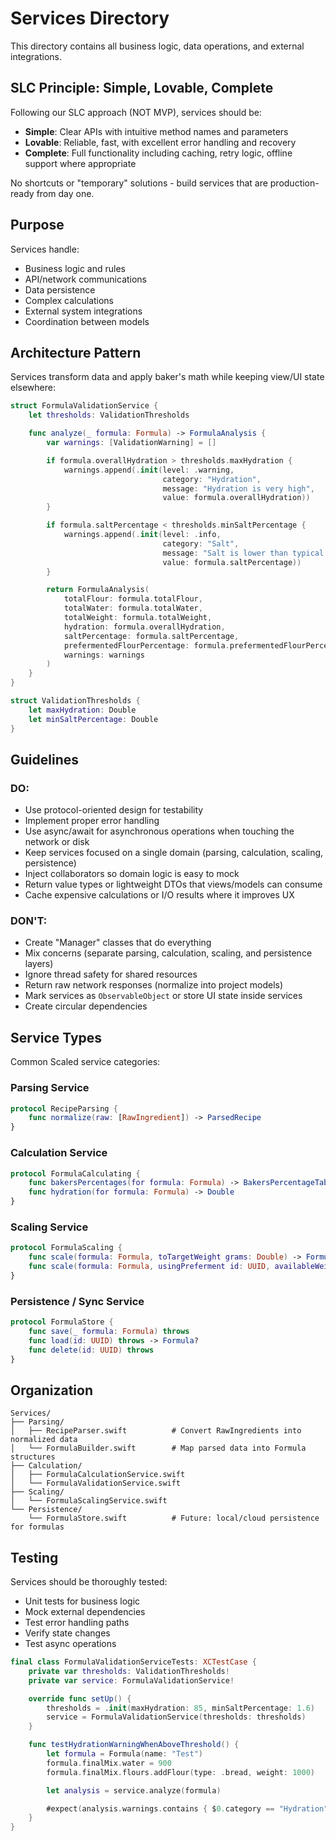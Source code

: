 # Services Directory

This directory contains all business logic, data operations, and external integrations.

## SLC Principle: Simple, Lovable, Complete

Following our SLC approach (NOT MVP), services should be:
- **Simple**: Clear APIs with intuitive method names and parameters
- **Lovable**: Reliable, fast, with excellent error handling and recovery
- **Complete**: Full functionality including caching, retry logic, offline support where appropriate

No shortcuts or "temporary" solutions - build services that are production-ready from day one.

## Purpose

Services handle:
- Business logic and rules
- API/network communications
- Data persistence
- Complex calculations
- External system integrations
- Coordination between models

## Architecture Pattern

Services transform data and apply baker's math while keeping view/UI state elsewhere:

```swift
struct FormulaValidationService {
    let thresholds: ValidationThresholds

    func analyze(_ formula: Formula) -> FormulaAnalysis {
        var warnings: [ValidationWarning] = []

        if formula.overallHydration > thresholds.maxHydration {
            warnings.append(.init(level: .warning,
                                  category: "Hydration",
                                  message: "Hydration is very high",
                                  value: formula.overallHydration))
        }

        if formula.saltPercentage < thresholds.minSaltPercentage {
            warnings.append(.init(level: .info,
                                  category: "Salt",
                                  message: "Salt is lower than typical artisan ranges",
                                  value: formula.saltPercentage))
        }

        return FormulaAnalysis(
            totalFlour: formula.totalFlour,
            totalWater: formula.totalWater,
            totalWeight: formula.totalWeight,
            hydration: formula.overallHydration,
            saltPercentage: formula.saltPercentage,
            prefermentedFlourPercentage: formula.prefermentedFlourPercentage,
            warnings: warnings
        )
    }
}

struct ValidationThresholds {
    let maxHydration: Double
    let minSaltPercentage: Double
}
```

## Guidelines

### DO:
- Use protocol-oriented design for testability
- Implement proper error handling
- Use async/await for asynchronous operations when touching the network or disk
- Keep services focused on a single domain (parsing, calculation, scaling, persistence)
- Inject collaborators so domain logic is easy to mock
- Return value types or lightweight DTOs that views/models can consume
- Cache expensive calculations or I/O results where it improves UX

### DON'T:
- Create "Manager" classes that do everything
- Mix concerns (separate parsing, calculation, scaling, and persistence layers)
- Ignore thread safety for shared resources
- Return raw network responses (normalize into project models)
- Mark services as `ObservableObject` or store UI state inside services
- Create circular dependencies

## Service Types

Common Scaled service categories:

### Parsing Service
```swift
protocol RecipeParsing {
    func normalize(raw: [RawIngredient]) -> ParsedRecipe
}
```

### Calculation Service
```swift
protocol FormulaCalculating {
    func bakersPercentages(for formula: Formula) -> BakersPercentageTable
    func hydration(for formula: Formula) -> Double
}
```

### Scaling Service
```swift
protocol FormulaScaling {
    func scale(formula: Formula, toTargetWeight grams: Double) -> Formula
    func scale(formula: Formula, usingPreferment id: UUID, availableWeight grams: Double) -> Formula
}
```

### Persistence / Sync Service
```swift
protocol FormulaStore {
    func save(_ formula: Formula) throws
    func load(id: UUID) throws -> Formula?
    func delete(id: UUID) throws
}
```

## Organization

```
Services/
├── Parsing/
│   ├── RecipeParser.swift          # Convert RawIngredients into normalized data
│   └── FormulaBuilder.swift        # Map parsed data into Formula structures
├── Calculation/
│   ├── FormulaCalculationService.swift
│   └── FormulaValidationService.swift
├── Scaling/
│   └── FormulaScalingService.swift
└── Persistence/
    └── FormulaStore.swift          # Future: local/cloud persistence for formulas
```

## Testing

Services should be thoroughly tested:
- Unit tests for business logic
- Mock external dependencies
- Test error handling paths
- Verify state changes
- Test async operations

```swift
final class FormulaValidationServiceTests: XCTestCase {
    private var thresholds: ValidationThresholds!
    private var service: FormulaValidationService!

    override func setUp() {
        thresholds = .init(maxHydration: 85, minSaltPercentage: 1.6)
        service = FormulaValidationService(thresholds: thresholds)
    }

    func testHydrationWarningWhenAboveThreshold() {
        let formula = Formula(name: "Test")
        formula.finalMix.water = 900
        formula.finalMix.flours.addFlour(type: .bread, weight: 1000)

        let analysis = service.analyze(formula)

        #expect(analysis.warnings.contains { $0.category == "Hydration" })
    }
}
```
